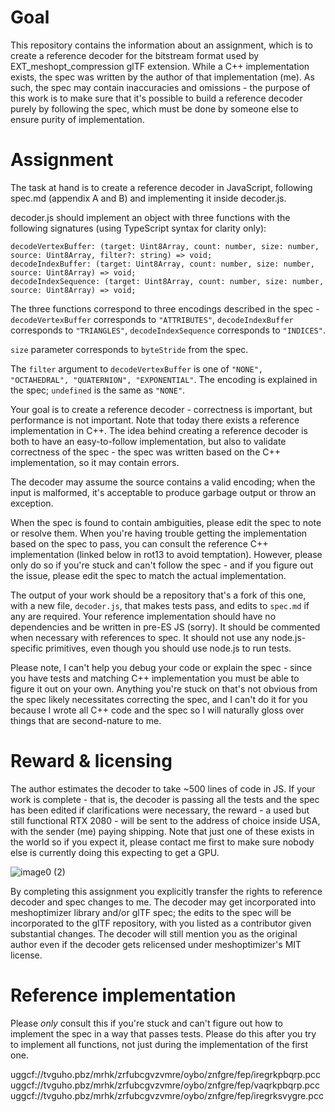 Goal
===

This repository contains the information about an assignment, which is to create a reference decoder for the bitstream format used by EXT_meshopt_compression glTF extension.
While a C++ implementation exists, the spec was written by the author of that implementation (me). As such, the spec may contain inaccuracies and omissions - the purpose of this work is to make sure that it's possible to build a reference decoder purely by following the spec, which must be done by someone else to ensure purity of implementation.

Assignment
===

The task at hand is to create a reference decoder in JavaScript, following spec.md (appendix A and B) and implementing it inside decoder.js.

decoder.js should implement an object with three functions with the following signatures (using TypeScript syntax for clarity only):

```
decodeVertexBuffer: (target: Uint8Array, count: number, size: number, source: Uint8Array, filter?: string) => void;
decodeIndexBuffer: (target: Uint8Array, count: number, size: number, source: Uint8Array) => void;
decodeIndexSequence: (target: Uint8Array, count: number, size: number, source: Uint8Array) => void;
```

The three functions correspond to three encodings described in the spec - `decodeVertexBuffer` corresponds to `"ATTRIBUTES"`, `decodeIndexBuffer` corresponds to `"TRIANGLES"`, `decodeIndexSequence` corresponds to `"INDICES"`.

`size` parameter corresponds to `byteStride` from the spec.

The `filter` argument to `decodeVertexBuffer` is one of `"NONE", "OCTAHEDRAL", "QUATERNION", "EXPONENTIAL"`. The encoding is explained in the spec; `undefined` is the same as `"NONE"`.

Your goal is to create a reference decoder - correctness is important, but performance is not important. Note that today there exists a reference implementation in C++.
The idea behind creating a reference decoder is both to have an easy-to-follow implementation, but also to validate correctness of the spec - the spec was written based on the C++ implementation, so it may contain errors.

The decoder may assume the source contains a valid encoding; when the input is malformed, it's acceptable to produce garbage output or throw an exception.

When the spec is found to contain ambiguities, please edit the spec to note or resolve them.
When you're having trouble getting the implementation based on the spec to pass, you can consult the reference C++ implementation (linked below in rot13 to avoid temptation).
However, please only do so if you're stuck and can't follow the spec - and if you figure out the issue, please edit the spec to match the actual implementation.

The output of your work should be a repository that's a fork of this one, with a new file, `decoder.js`, that makes tests pass, and edits to `spec.md` if any are required.
Your reference implementation should have no dependencies and be written in pre-ES JS (sorry). It should be commented when necessary with references to spec. It should not use any node.js-specific primitives, even though you should use node.js to run tests.

Please note, I can't help you debug your code or explain the spec - since you have tests and matching C++ implementation you must be able to figure it out on your own. Anything you're stuck on that's not obvious from the spec likely necessitates correcting the spec, and I can't do it for you because I wrote all C++ code and the spec so I will naturally gloss over things that are second-nature to me.

Reward & licensing
===

The author estimates the decoder to take ~500 lines of code in JS. If your work is complete - that is, the decoder is passing all the tests and the spec has been edited if clarifications were necessary, the reward - a used but still functional RTX 2080 - will be sent to the address of choice inside USA, with the sender (me) paying shipping. Note that just one of these exists in the world so if you expect it, please contact me first to make sure nobody else is currently doing this expecting to get a GPU.

![image0 (2)](https://user-images.githubusercontent.com/1106629/130547049-e7552139-d513-48b5-b704-e1f3b93c9ff8.jpeg)

By completing this assignment you explicitly transfer the rights to reference decoder and spec changes to me. The decoder may get incorporated into meshoptimizer library and/or glTF spec; the edits to the spec will be incorporated to the glTF repository, with you listed as a contributor given substantial changes. The decoder will still mention you as the original author even if the decoder gets relicensed under meshoptimizer's MIT license.

Reference implementation
===

Please *only* consult this if you're stuck and can't figure out how to implement the spec in a way that passes tests. Please do this after you try to implement all functions, not just during the implementation of the first one.

uggcf://tvguho.pbz/mrhk/zrfubcgvzvmre/oybo/znfgre/fep/iregrkpbqrp.pcc
uggcf://tvguho.pbz/mrhk/zrfubcgvzvmre/oybo/znfgre/fep/vaqrkpbqrp.pcc
uggcf://tvguho.pbz/mrhk/zrfubcgvzvmre/oybo/znfgre/fep/iregrksvygre.pcc
